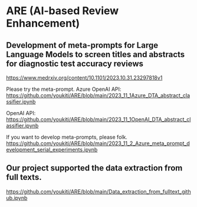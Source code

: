 # ARE (AI-based Review Enhancement)
## Development of meta-prompts for Large Language Models to screen titles and abstracts for diagnostic test accuracy reviews
https://www.medrxiv.org/content/10.1101/2023.10.31.23297818v1

Please try the meta-prompt.
Azure OpenAI API:
https://github.com/youkiti/ARE/blob/main/2023_11_1Azure_DTA_abstract_classifier.ipynb

OpenAI API:
https://github.com/youkiti/ARE/blob/main/2023_11_1OpenAI_DTA_abstract_classifier.ipynb

If you want to develop meta-prompts, please folk.
https://github.com/youkiti/ARE/blob/main/2023_11_2_Azure_meta_prompt_development_serial_experiments.ipynb

## Our project supported the data extraction from full texts.
https://github.com/youkiti/ARE/blob/main/Data_extraction_from_fulltext_github.ipynb

